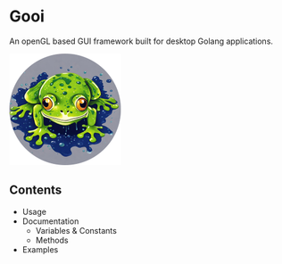 # Gooi

An openGL based GUI framework built for desktop Golang applications. 


![mascot](Gooi.png)

## Contents 
- Usage 
- Documentation
  - Variables & Constants
  - Methods
- Examples

